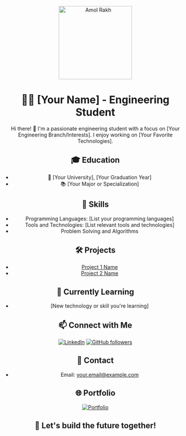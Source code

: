 <!-- About Me Section -->
<div align="center">
  <img src="<a href="https://i.ibb.co/FKMqP5P/20231027-151138.jpg" alt="Amol Rakh" width="200"/>

  # 👨‍💻 [Your Name] - Engineering Student

  Hi there! 👋 I'm a passionate engineering student with a focus on [Your Engineering Branch/Interests]. I enjoy working on [Your Favorite Technologies].

  ## 🎓 Education
  - 🏫 [Your University], [Your Graduation Year]
  - 📚 [Your Major or Specialization]

  ## 🔧 Skills
  - Programming Languages: [List your programming languages]
  - Tools and Technologies: [List relevant tools and technologies]
  - Problem Solving and Algorithms

  ## 🛠️ Projects
  - [Project 1 Name](https://github.com/your-username/project-1)
  - [Project 2 Name](https://github.com/your-username/project-2)

  ## 🌱 Currently Learning
  - [New technology or skill you're learning]

  ## 📫 Connect with Me
  [![LinkedIn](https://img.shields.io/badge/LinkedIn-Connect-blue)](https://www.linkedin.com/in/your-linkedin/)
  [![GitHub followers](https://img.shields.io/github/followers/your-username?label=Follow&style=social)](https://github.com/your-username)

  ## 📧 Contact
  - Email: your.email@example.com

  ## 🌐 Portfolio
  [![Portfolio](https://img.shields.io/badge/Portfolio-Visit-brightgreen)](https://your-portfolio-website.com)

  ## 🚀 Let's build the future together!
</div>

